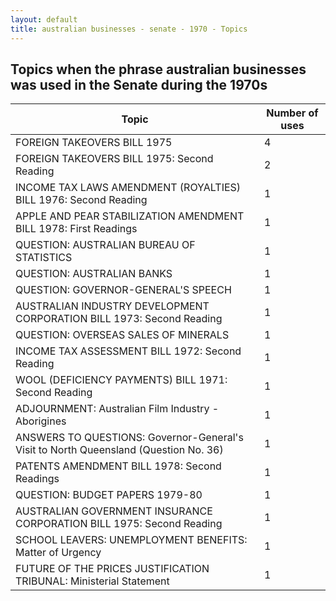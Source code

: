 ```yaml
---
layout: default
title: australian businesses - senate - 1970 - Topics
---
```

## Topics when the phrase **australian businesses** was used in the Senate during the 1970s

| Topic | Number of uses |
|--------------|----------------|
|FOREIGN TAKEOVERS BILL 1975|4|
|FOREIGN TAKEOVERS BILL 1975: Second Reading|2|
|INCOME TAX LAWS AMENDMENT (ROYALTIES) BILL 1976: Second Reading|1|
|APPLE AND PEAR STABILIZATION AMENDMENT BILL 1978: First Readings|1|
|QUESTION: AUSTRALIAN BUREAU OF STATISTICS|1|
|QUESTION: AUSTRALIAN BANKS|1|
|QUESTION: GOVERNOR-GENERAL'S SPEECH|1|
|AUSTRALIAN INDUSTRY DEVELOPMENT CORPORATION BILL 1973: Second Reading|1|
|QUESTION: OVERSEAS SALES OF MINERALS|1|
|INCOME TAX ASSESSMENT BILL 1972: Second Reading|1|
|WOOL (DEFICIENCY PAYMENTS) BILL 1971: Second Reading|1|
|ADJOURNMENT: Australian Film Industry - Aborigines|1|
|ANSWERS TO QUESTIONS: Governor-General's Visit to North Queensland (Question No. 36)|1|
|PATENTS AMENDMENT BILL 1978: Second Readings|1|
|QUESTION: BUDGET PAPERS 1979-80|1|
|AUSTRALIAN GOVERNMENT INSURANCE CORPORATION BILL 1975: Second Reading|1|
|SCHOOL LEAVERS: UNEMPLOYMENT BENEFITS: Matter of Urgency|1|
|FUTURE OF THE PRICES JUSTIFICATION TRIBUNAL: Ministerial Statement|1|
